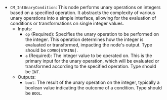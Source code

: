 - `CM_IntUnaryCondition`: This node performs unary operations on integers based on a specified operation. It abstracts the complexity of various unary operations into a simple interface, allowing for the evaluation of conditions or transformations on single integer values.
    - Inputs:
        - `op` (Required): Specifies the unary operation to be performed on the integer. This operation determines how the integer is evaluated or transformed, impacting the node's output. Type should be `COMBO[STRING]`.
        - `a` (Required): The integer value to be operated on. This is the primary input for the unary operation, which will be evaluated or transformed according to the specified operation. Type should be `INT`.
    - Outputs:
        - `bool`: The result of the unary operation on the integer, typically a boolean value indicating the outcome of a condition. Type should be `BOOL`.
